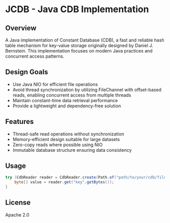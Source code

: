 # JCDB - Java CDB Implementation

## Overview
A Java implementation of Constant Database (CDB), a fast and reliable hash table mechanism for key-value storage originally designed by Daniel J. Bernstein. This implementation focuses on modern Java practices and concurrent access patterns.

## Design Goals
- Use Java NIO for efficient file operations
- Avoid thread synchronization by utilizing FileChannel with offset-based reads, enabling concurrent access from multiple threads
- Maintain constant-time data retrieval performance
- Provide a lightweight and dependency-free solution

## Features
- Thread-safe read operations without synchronization
- Memory-efficient design suitable for large datasets
- Zero-copy reads where possible using NIO
- Immutable database structure ensuring data consistency

## Usage

```java
try (CdbReader reader = CdbReader.create(Path.of("path/to/your/cdb/file.cdb"))) {
    byte[] value = reader.get("key".getBytes());
}
```

## License

Apache 2.0
